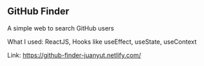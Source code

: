 ## GitHub Finder

A simple web to search GitHub users

What I used: ReactJS, Hooks like useEffect, useState, useContext

Link: https://github-finder-juanyut.netlify.com/
